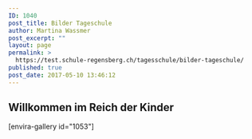 ```yaml
---
ID: 1040
post_title: Bilder Tageschule
author: Martina Wassmer
post_excerpt: ""
layout: page
permalink: >
  https://test.schule-regensberg.ch/tagesschule/bilder-tageschule/
published: true
post_date: 2017-05-10 13:46:12
---
```

<h2>Willkommen im Reich der Kinder</h2>
[envira-gallery id="1053"]